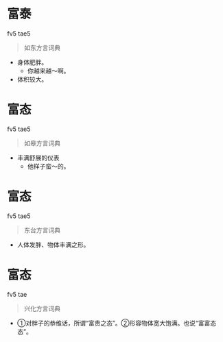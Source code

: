 # 富泰
fv5 tae5
> 如东方言词典
- 身体肥胖。
  - 你越来越～啊。
- 体积较大。

# 富态
fv5 tae5
> 如皋方言词典
- 丰满舒展的仪表
  - 他样子蛮～的。

# 富态
fv5 tae5
> 东台方言词典
- 人体发胖、物体丰满之形。

# 富态
fv5 tae
> 兴化方言词典
- ①对胖子的恭维话，所谓“富贵之态”。②形容物体宽大饱满。也说“富富态态”。

